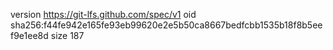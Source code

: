 version https://git-lfs.github.com/spec/v1
oid sha256:f44fe942e165fe93eb99620e2e5b50ca8667bedfcbb1535b18f8b5eef9e1ee8d
size 187
